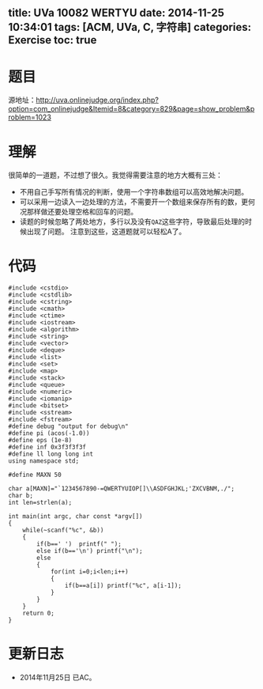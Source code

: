title: UVa 10082 WERTYU
date: 2014-11-25 10:34:01
tags: [ACM, UVa, C, 字符串]
categories: Exercise
toc: true
---
# 题目	
源地址：http://uva.onlinejudge.org/index.php?option=com_onlinejudge&Itemid=8&category=829&page=show_problem&problem=1023

# 理解
很简单的一道题，不过想了很久。我觉得需要注意的地方大概有三处：
- 不用自己手写所有情况的判断，使用一个字符串数组可以高效地解决问题。
- 可以采用一边读入一边处理的方法，不需要开一个数组来保存所有的数，更何况那样做还要处理空格和回车的问题。
- 读题的时候忽略了两处地方，多行以及没有`QAZ`这些字符，导致最后处理的时候出现了问题。
注意到这些，这道题就可以轻松A了。

<!-- more -->

# 代码
```
#include <cstdio>
#include <cstdlib>
#include <cstring>
#include <cmath>
#include <ctime>
#include <iostream>
#include <algorithm>
#include <string>
#include <vector>
#include <deque>
#include <list>
#include <set>
#include <map>
#include <stack>
#include <queue>
#include <numeric>
#include <iomanip>
#include <bitset>
#include <sstream>
#include <fstream>
#define debug "output for debug\n"
#define pi (acos(-1.0))
#define eps (1e-8)
#define inf 0x3f3f3f3f
#define ll long long int
using namespace std;

#define MAXN 50

char a[MAXN]="`1234567890-=QWERTYUIOP[]\\ASDFGHJKL;'ZXCVBNM,./";
char b;
int len=strlen(a);

int main(int argc, char const *argv[])
{
	while(~scanf("%c", &b))
    {
        if(b==' ')  printf(" ");
        else if(b=='\n') printf("\n");
        else
        {
            for(int i=0;i<len;i++)
            {
                if(b==a[i]) printf("%c", a[i-1]);
            }
        }
    }
	return 0;
}
```

# 更新日志
- 2014年11月25日 已AC。

